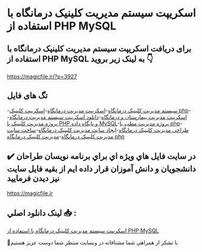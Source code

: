 # اسکریپت سیستم مدیریت کلینیک درمانگاه با استفاده از PHP MySQL

## برای دریافت اسکریپت سیستم مدیریت کلینیک درمانگاه با استفاده از PHP MySQL به لینک زیر بروید 👇

https://magicfile.ir/?p=3927

## تگ های فایل

-[سیستم مدیریت کلینیک درمانگاه](https://magicfile.ir/product/%d8%a7%d8%b3%da%a9%d8%b1%db%8c%d9%be%d8%aa%d8%b3%db%8c%d8%b3%d8%aa%d9%85-%d9%85%d8%af%db%8c%d8%b1%db%8c%d8%aa-%da%a9%d9%84%db%8c%d9%86%db%8c%da%a9-%d8%af%d8%b1%d9%85%d8%a7%d9%86%da%af%d8%a7%d9%87-php-mysql/)-[اسکریپت مدیریت درمانگاه](https://magicfile.ir/product/%d8%a7%d8%b3%da%a9%d8%b1%db%8c%d9%be%d8%aa%d8%b3%db%8c%d8%b3%d8%aa%d9%85-%d9%85%d8%af%db%8c%d8%b1%db%8c%d8%aa-%da%a9%d9%84%db%8c%d9%86%db%8c%da%a9-%d8%af%d8%b1%d9%85%d8%a7%d9%86%da%af%d8%a7%d9%87-php-mysql/)-[اسکریپت کلینیک php](https://magicfile.ir/product/%d8%a7%d8%b3%da%a9%d8%b1%db%8c%d9%be%d8%aa%d8%b3%db%8c%d8%b3%d8%aa%d9%85-%d9%85%d8%af%db%8c%d8%b1%db%8c%d8%aa-%da%a9%d9%84%db%8c%d9%86%db%8c%da%a9-%d8%af%d8%b1%d9%85%d8%a7%d9%86%da%af%d8%a7%d9%87-php-mysql/)-[اسکریپت مدیریت بیمارستان و درمانگاه](https://magicfile.ir/product/%d8%a7%d8%b3%da%a9%d8%b1%db%8c%d9%be%d8%aa%d8%b3%db%8c%d8%b3%d8%aa%d9%85-%d9%85%d8%af%db%8c%d8%b1%db%8c%d8%aa-%da%a9%d9%84%db%8c%d9%86%db%8c%da%a9-%d8%af%d8%b1%d9%85%d8%a7%d9%86%da%af%d8%a7%d9%87-php-mysql/)-[دانلود اسکریپت سیستم مدیریت درمانگاه](https://magicfile.ir/product/%d8%a7%d8%b3%da%a9%d8%b1%db%8c%d9%be%d8%aa%d8%b3%db%8c%d8%b3%d8%aa%d9%85-%d9%85%d8%af%db%8c%d8%b1%db%8c%d8%aa-%da%a9%d9%84%db%8c%d9%86%db%8c%da%a9-%d8%af%d8%b1%d9%85%d8%a7%d9%86%da%af%d8%a7%d9%87-php-mysql/)-[پروژه مدیریت کلینیک با PHP و پایگاه داده MySQL](https://magicfile.ir/product/%d8%a7%d8%b3%da%a9%d8%b1%db%8c%d9%be%d8%aa%d8%b3%db%8c%d8%b3%d8%aa%d9%85-%d9%85%d8%af%db%8c%d8%b1%db%8c%d8%aa-%da%a9%d9%84%db%8c%d9%86%db%8c%da%a9-%d8%af%d8%b1%d9%85%d8%a7%d9%86%da%af%d8%a7%d9%87-php-mysql/)-[پروژه مدیریت مطب با php](https://magicfile.ir/product/%d8%a7%d8%b3%da%a9%d8%b1%db%8c%d9%be%d8%aa%d8%b3%db%8c%d8%b3%d8%aa%d9%85-%d9%85%d8%af%db%8c%d8%b1%db%8c%d8%aa-%da%a9%d9%84%db%8c%d9%86%db%8c%da%a9-%d8%af%d8%b1%d9%85%d8%a7%d9%86%da%af%d8%a7%d9%87-php-mysql/)-[طراحی مدیریت کلینیک درمانگاه](https://magicfile.ir/product/%d8%a7%d8%b3%da%a9%d8%b1%db%8c%d9%be%d8%aa%d8%b3%db%8c%d8%b3%d8%aa%d9%85-%d9%85%d8%af%db%8c%d8%b1%db%8c%d8%aa-%da%a9%d9%84%db%8c%d9%86%db%8c%da%a9-%d8%af%d8%b1%d9%85%d8%a7%d9%86%da%af%d8%a7%d9%87-php-mysql/)-[ایجاد سایت مدیریت کلینیک درمانگاه](https://magicfile.ir/product/%d8%a7%d8%b3%da%a9%d8%b1%db%8c%d9%be%d8%aa%d8%b3%db%8c%d8%b3%d8%aa%d9%85-%d9%85%d8%af%db%8c%d8%b1%db%8c%d8%aa-%da%a9%d9%84%db%8c%d9%86%db%8c%da%a9-%d8%af%d8%b1%d9%85%d8%a7%d9%86%da%af%d8%a7%d9%87-php-mysql/)-[ساخت سایت مدیریت کلینیک درمانگاه](https://magicfile.ir/product/%d8%a7%d8%b3%da%a9%d8%b1%db%8c%d9%be%d8%aa%d8%b3%db%8c%d8%b3%d8%aa%d9%85-%d9%85%d8%af%db%8c%d8%b1%db%8c%d8%aa-%da%a9%d9%84%db%8c%d9%86%db%8c%da%a9-%d8%af%d8%b1%d9%85%d8%a7%d9%86%da%af%d8%a7%d9%87-php-mysql/)-[مدیریت کلینیک درمانگاه php](https://magicfile.ir/product/%d8%a7%d8%b3%da%a9%d8%b1%db%8c%d9%be%d8%aa%d8%b3%db%8c%d8%b3%d8%aa%d9%85-%d9%85%d8%af%db%8c%d8%b1%db%8c%d8%aa-%da%a9%d9%84%db%8c%d9%86%db%8c%da%a9-%d8%af%d8%b1%d9%85%d8%a7%d9%86%da%af%d8%a7%d9%87-php-mysql/)

## ✔️ در سايت فايل هاي ويژه اي براي برنامه نويسان طراحان دانشجويان و دانش آموزان قرار داده ايم از بقيه فايل سايت نيز ديدن فرماييد

https://magicfile.ir


## لينک دانلود اصلي 📥 :

[اسکریپت سیستم مدیریت کلینیک درمانگاه با استفاده از PHP MySQL](https://magicfile.ir/product/%d8%a7%d8%b3%da%a9%d8%b1%db%8c%d9%be%d8%aa%d8%b3%db%8c%d8%b3%d8%aa%d9%85-%d9%85%d8%af%db%8c%d8%b1%db%8c%d8%aa-%da%a9%d9%84%db%8c%d9%86%db%8c%da%a9-%d8%af%d8%b1%d9%85%d8%a7%d9%86%da%af%d8%a7%d9%87-php-mysql/) 


🙏با تشکر از همراهي شما مشتاقانه در وبسایت منتظر شما دوست عزیز هستیم

